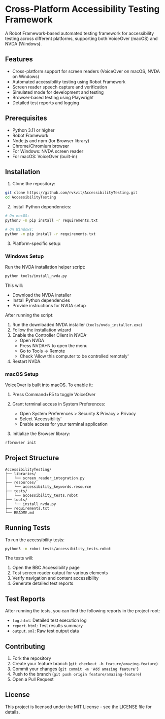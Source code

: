 # Cross-Platform Accessibility Testing Framework

A Robot Framework-based automated testing framework for accessibility testing across different platforms, supporting both VoiceOver (macOS) and NVDA (Windows).

## Features

- Cross-platform support for screen readers (VoiceOver on macOS, NVDA on Windows)
- Automated accessibility testing using Robot Framework
- Screen reader speech capture and verification
- Simulated mode for development and testing
- Browser-based testing using Playwright
- Detailed test reports and logging

## Prerequisites

- Python 3.11 or higher
- Robot Framework
- Node.js and npm (for Browser library)
- Chrome/Chromium browser
- For Windows: NVDA screen reader
- For macOS: VoiceOver (built-in)

## Installation

1. Clone the repository:
```bash
git clone https://github.com/rvkvit/AccessibilityTesting.git
cd AccessibilityTesting
```

2. Install Python dependencies:
```bash
# On macOS:
python3 -m pip install -r requirements.txt

# On Windows:
python -m pip install -r requirements.txt
```

3. Platform-specific setup:

### Windows Setup
Run the NVDA installation helper script:
```bash
python tools/install_nvda.py
```
This will:
- Download the NVDA installer
- Install Python dependencies
- Provide instructions for NVDA setup

After running the script:
1. Run the downloaded NVDA installer (`tools/nvda_installer.exe`)
2. Follow the installation wizard
3. Enable the Controller Client in NVDA:
   - Open NVDA
   - Press NVDA+N to open the menu
   - Go to Tools -> Remote
   - Check 'Allow this computer to be controlled remotely'
4. Restart NVDA

### macOS Setup
VoiceOver is built into macOS. To enable it:
1. Press Command+F5 to toggle VoiceOver
2. Grant terminal access in System Preferences:
   - Open System Preferences > Security & Privacy > Privacy
   - Select 'Accessibility'
   - Enable access for your terminal application

4. Initialize the Browser library:
```bash
rfbrowser init
```

## Project Structure

```
AccessibilityTesting/
├── libraries/
│   └── screen_reader_integration.py
├── resources/
│   └── accessibility_keywords.resource
├── tests/
│   └── accessibility_tests.robot
├── tools/
│   └── install_nvda.py
├── requirements.txt
└── README.md
```

## Running Tests

To run the accessibility tests:

```bash
python3 -m robot tests/accessibility_tests.robot
```

The tests will:
1. Open the BBC Accessibility page
2. Test screen reader output for various elements
3. Verify navigation and content accessibility
4. Generate detailed test reports

## Test Reports

After running the tests, you can find the following reports in the project root:
- `log.html`: Detailed test execution log
- `report.html`: Test results summary
- `output.xml`: Raw test output data

## Contributing

1. Fork the repository
2. Create your feature branch (`git checkout -b feature/amazing-feature`)
3. Commit your changes (`git commit -m 'Add amazing feature'`)
4. Push to the branch (`git push origin feature/amazing-feature`)
5. Open a Pull Request

## License

This project is licensed under the MIT License - see the LICENSE file for details.
